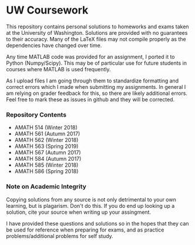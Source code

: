# UW Coursework
This repository contains personal solutions to homeworks and exams taken at the University of Washington. Solutions are provided with no guarantees to their accuracy. Many of the LaTeX files may not compile properly as the dependencies have changed over time. 

Any time MATLAB code was provided for an assignment, I ported it to Python (Numpy/Scipy). This may be of particular use for future students in courses where MATLAB is used frequently.

As I upload files I am going through them to standardize formatting and correct errors which I made when submitting my assignments. In general I am relying on grader feedback for this, so there are likely additional errors. Feel free to mark these as issues in github and they will be corrected.

### Repository Contents

 * AMATH 514 (Winter 2018)
 * AMATH 561 (Autumn 2017)
 * AMATH 562 (Winter 2018)
 * AMATH 563 (Spring 2019)
 * AMATH 567 (Autumn 2017)
 * AMATH 584 (Autumn 2017)
 * AMATH 585 (Winter 2018)
 * AMATH 586 (Spring 2018)
 
 ### Note on Academic Integrity
Copying solutions from any source is not only detrimental to your own learning, but is plagarism. Don't do this. If you do end up looking up a solution, cite your source when writing up your assingment.

I have provided these questions and solutions so in the hopes that they can be used for reference when preparing for exams, and as practice problems/additional problems for self study.
